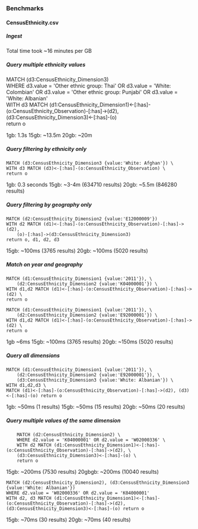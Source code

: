 ### Benchmarks

#### CensusEthnicity.csv 

##### Ingest 
Total time took ~16 minutes per GB

##### Query multiple ethnicity values

MATCH (d3:CensusEthnicity_Dimension3) \
WHERE d3.value = 'Other ethnic group: Thai' OR d3.value = 'White: Colombian' OR d3.value = 'Other ethnic group: Punjabi' OR d3.value = 'White: Albanian' \
WITH d3 MATCH (d1:CensusEthnicity_Dimension1)<-[:has]-(o:CensusEthnicity_Observation)-[:has]->(d2), \
(d3:CensusEthnicity_Dimension3)<-[:has]-(o) \
return o

1gb: 1.3s
15gb: ~13.5m
20gb: ~20m

##### Query filtering by ethnicity only

```
MATCH (d3:CensusEthnicity_Dimension3 {value:'White: Afghan'}) \
WITH d3 MATCH (d3)<-[:has]-(o:CensusEthnicity_Observation) \
return o
```

1gb:  0.3 seconds
15gb: ~3-4m (634710 results)
20gb: ~5.5m (846280 results)

##### Query filtering by geography only
```
MATCH (d2:CensusEthnicity_Dimension2 {value:'E12000009'}) 
WITH d2 MATCH (d1)<-[:has]-(o:CensusEthnicity_Observation)-[:has]->(d2), 
    (o)-[:has]->(d3:CensusEthnicity_Dimension3) 
return o, d1, d2, d3
```

15gb: ~100ms (3765 results)
20gb: ~100ms (5020 results)

##### Match on year and geography

```
MATCH (d1:CensusEthnicity_Dimension1 {value:'2011'}), \
    (d2:CensusEthnicity_Dimension2 {value:'K04000001'}) \
WITH d1,d2 MATCH (d1)<-[:has]-(o:CensusEthnicity_Observation)-[:has]->(d2) \
return o
```

```
MATCH (d1:CensusEthnicity_Dimension1 {value:'2011'}), \
    (d2:CensusEthnicity_Dimension2 {value:'E92000001'}) \
WITH d1,d2 MATCH (d1)<-[:has]-(o:CensusEthnicity_Observation)-[:has]->(d2) \
return o
```

1gb ~6ms
15gb: ~100ms (3765 results)
20gb: ~150ms (5020 results)

##### Query all dimensions
```
MATCH (d1:CensusEthnicity_Dimension1 {value:'2011'}), \
    (d2:CensusEthnicity_Dimension2 {value:'E92000001'}), \
    (d3:CensusEthnicity_Dimension3 {value:'White: Albanian'}) \
WITH d1,d2,d3 \
MATCH (d1)<-[:has]-(o:CensusEthnicity_Observation)-[:has]->(d2), (d3)<-[:has]-(o) return o
```

1gb:  ~50ms  (1 results)
15gb: ~50ms  (15 results)
20gb: ~50ms  (20 results)

##### Query multiple values of the same dimension

```
    MATCH (d2:CensusEthnicity_Dimension2) \
    WHERE d2.value = 'K04000001' OR d2.value = 'W02000336' \
    WITH d2 MATCH (d1:CensusEthnicity_Dimension1)<-[:has]-(o:CensusEthnicity_Observation)-[:has]->(d2), \
    (d3:CensusEthnicity_Dimension3)<-[:has]-(o) \
    return o

```
15gb: ~200ms  (7530 results)
20gbgb: ~200ms  (10040 results)

```
MATCH (d2:CensusEthnicity_Dimension2), (d3:CensusEthnicity_Dimension3 {value:'White: Albanian'})
WHERE d2.value = 'W02000336' OR d2.value = 'K04000001'
WITH d2, d3 MATCH (d1:CensusEthnicity_Dimension1)<-[:has]-(o:CensusEthnicity_Observation)-[:has]->(d2),
(d3:CensusEthnicity_Dimension3)<-[:has]-(o) return o
```

15gb: ~70ms  (30 results)
20gb: ~70ms  (40 results)